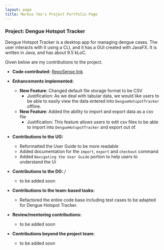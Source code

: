 ```yaml
---
layout: page
title: Markus Yeo's Project Portfolio Page
---
```


### Project: Dengue Hotspot Tracker

Dengue Hotspot Tracker is a desktop app for managing dengue cases. The user interacts with it using a CLI, and it has a GUI created with JavaFX. It is written in Java, and has about 9.5 kLoC.

Given below are my contributions to the project.

* **Code contributed:** [RepoSense link](https://nus-cs2103-ay2223s2.github.io/tp-dashboard/?search=markusyeo)


* **Enhancements implemented:**
  * **New Feature**: Changed default file storage format to be CSV
    * Justification: As we deal with tabular data, we would like users to be able to easily view the data entered into `DengueHotspotTracker` offline. 
  * **New Feature**: Added the ability to import and export data as a csv file
    * Justification: This feature allows users to edit csv files to be able to import into `DengueHotspotTracker` and export out of.


* **Contributions to the UG:**
  * Reformatted the User Guide to be more readable
  * Added documentation for the `import`, `export` and `checkout` command
  * Added `Navigating the User Guide` portion to help users to understand the Ui



* **Contributions to the DG:**./
    * to be added soon


* **Contributions to the team-based tasks:**
    * Refactored the entire code base including test cases to be adapted for Dengue Hotspot Tracker.


* **Review/mentoring contributions:**
    * to be added soon


* **Contributions beyond the project team:**
    * to be added soon

